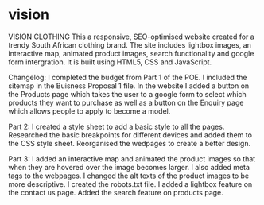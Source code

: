 # vision
VISION CLOTHING
This a responsive, SEO-optimised website created for a trendy South African clothing brand.
The site includes lightbox images, an interactive map, animated product images, search functionality and google form intergration.
It is built using HTML5, CSS and JavaScript.

Changelog: I completed the budget from Part 1 of the POE. I included the sitemap in the Buisness Proposal 1 file. In the website I added a button on the Products page which takes the user to a google form to select which products they want to purchase as well as a button on the Enquiry page which allows people to apply to become a model.

Part 2: I created a style sheet to add a basic style to all the pages. Researched the basic breakpoints for different devices and added them to the CSS style sheet. Reorganised the wedpages to create a better design.

Part 3: I added an interactive map and animated the product images so that when they are hovered over the image becomes larger. I also added meta tags to the webpages. I changed the alt texts of the product images to be more descriptive. I created the robots.txt file. I added a lightbox feature on the contact us page. Added the search feature on products page.
